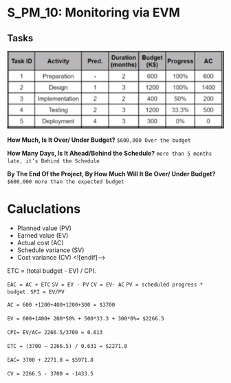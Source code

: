 
# S_PM_10: Monitoring via EVM

## Tasks

![PDM](./Tasks.png)

**How Much, Is It Over/ Under Budget?** 
``$600,000 Over the budget``

**How Many Days, Is It Ahead/Behind the Schedule?**
``more than 5 months late, it’s Behind the Schedule``

**By The End Of the Project, By How Much Will It Be Over/ Under Budget?**
``$600,000 more than the expected budget``

# Caluclations

- Planned value (PV)
- Earned value (EV)
- Actual cost (AC)
- Schedule variance (SV)
- Cost variance (CV)
<![endif]-->

ETC = (total budget - EV) / CPI.

`EAC = AC + ETC`
`SV = EV - PV`
`CV = EV- AC`
`PV = scheduled progress * budget.`
`SPI = EV/PV`

```
AC = 600 +1200+400+1200+300 = $3700

EV = 600+1400+ 200*50% + 500*33.3 + 300*0%= $2266.5

CPI= EV/AC= 2266.5/3700 = 0.613

ETC = (3700 – 2266.5) / 0.631 = $2271.8

EAC= 3700 + 2271.8 = $5971.8

CV = 2266.5 - 3700 = -1433.5
```

